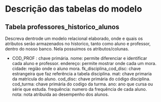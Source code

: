 # Descrição das tabelas do modelo
<h2> Tabela professores_historico_alunos </h2>
Descreva dentrode um modelo relacional elaborado, onde e quais os atributos serão armazenados no historico, tanto como aluno e professor, dentro do nosso banco. Nela possuimos os atributos/colunas. 
<ul><li>
    COD_PROF : chave primária.
    nome: permite diferenciar e identificar cada aluno e professor.
    endereço: permite mostrar onde cada um mora.
    cidade: região onde o aluno mora.
    fk_disciplina_cod_disc: chave estrangeira que faz referência a tabela disciplina.
    mat: chave primaria da matricula do aluno.
    cod_disc: chave primária do código disciplina.
    cod_turma: chave primária do codigo da turma.
    ano: ano que cursa ou série que estuda.
    frequência: numero da frequência de cada aluno.
    nota: nota atribuida ao desempenho dos alunos.
     </ul></li>

